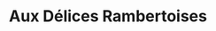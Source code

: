 ---
title: "Aux Délices Rambertoises"
url: /saint-rambert-dalbon/aux-delices-rambertoises/
shop: Konditorei
---